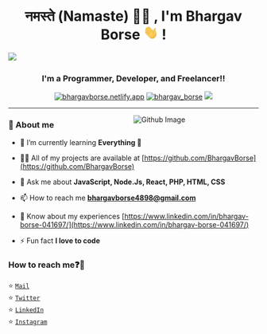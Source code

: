 <h1 align="center"> नमस्ते (Namaste) 🙏🏻 , I'm Bhargav Borse <img src="https://raw.githubusercontent.com/ABSphreak/ABSphreak/master/gifs/Hi.gif" width="30px"> ! </h1>
<!-- <img src="https://user-images.githubusercontent.com/54361799/108709847-4409a300-7539-11eb-8481-274ec80833a1.png" style='margin-right:"1200px";margin-left:250px;'/> -->
<img src="https://raw.githubusercontent.com/halfrost/halfrost/master/icons/header_.png"/>
<h3 align="center">I'm a Programmer, Developer, and Freelancer!!</h3>

<p align="center"> 
<a href="https://bhargavborse.netlify.app/" target="_blank"><img src="https://img.shields.io/website?label=bhargavborse.netlify.app&style=for-the-badge&up_color=9FEF00&url=https%3A%2F%2Fbhargavborse.netlify.app/" alt="bhargavborse.netlify.app" /></a>
<a href="https://twitter.com/bhargav_borse" target="blank"><img src="https://img.shields.io/twitter/follow/bhargav_borse?logo=twitter&style=for-the-badge" alt="bhargav_borse" /></a>
<a href="https://www.linkedin.com/in/bhargav-borse-041697/"><img src="https://img.shields.io/badge/-Bhargav%20Borse-0077B5?style=for-the-badge&logo=Linkedin&logoColor=white"/></a>
</p>
<hr>

<img width="50%" align="right" alt="Github Image" src="https://raw.githubusercontent.com/onimur/.github/master/.resources/git-header.svg" />

<h3> 🧑 About me </h3>

- 🌱 I’m currently learning **Everything 🤣**

- 👨‍💻 All of my projects are available at [https://github.com/BhargavBorse](https://github.com/BhargavBorse)

- 💬 Ask me about **JavaScript, Node.Js, React, PHP, HTML, CSS**

- 📫 How to reach me **bhargavborse4898@gmail.com**

- 📄 Know about my experiences [https://www.linkedin.com/in/bhargav-borse-041697/](https://www.linkedin.com/in/bhargav-borse-041697/)

- ⚡ Fun fact **I love to code**

### How to reach me:question::email:
:star: <code>[Mail](mailto:bhargavborse4898@gmail.com)</code>    
:star: <code>[Twitter](https://twitter.com/bhargav_borse)</code>  
:star: <code>[LinkedIn](https://www.linkedin.com/in/bhargav-borse-041697/)</code><br>
:star: <code>[Instagram](https://www.instagram.com/incognito_0498/)</code>


<!--
**BhargavBorse/BhargavBorse** is a ✨ _special_ ✨ repository because its `README.md` (this file) appears on your GitHub profile.

Here are some ideas to get you started:

- 🔭 I’m currently working on ...
- 🌱 I’m currently learning ...
- 👯 I’m looking to collaborate on ...
- 🤔 I’m looking for help with ...
- 💬 Ask me about ...
- 📫 How to reach me: ...
- 😄 Pronouns: ...
- ⚡ Fun fact: ...
-->
